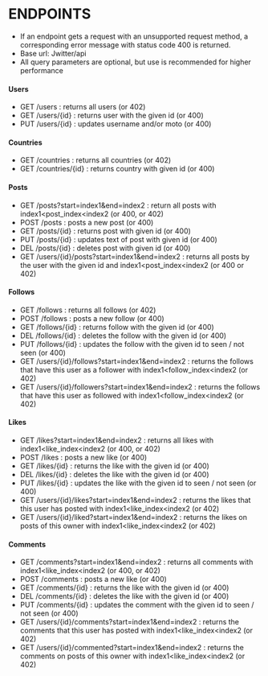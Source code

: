 # ENDPOINTS

* If an endpoint gets a request with an unsupported request method, a corresponding error message with status code 400 is returned. 
* Base url: Jwitter/api
* All query parameters are optional, but use is recommended for higher performance

#### Users
* GET   /users                                      :       returns all users (or 402)
* GET   /users/{id}                                 :       returns user with the given id (or 400) 
* PUT   /users/{id}                                 :       updates username and/or moto (or 400) 

#### Countries
* GET   /countries                                  :       returns all countries (or 402)
* GET   /countries/{id}                             :       returns country with given id (or 400)   

#### Posts
* GET   /posts?start=index1&end=index2              :       return all posts with index1<post_index<index2 (or 400, or 402)
* POST  /posts                                      :       posts a new post (or 400)
* GET   /posts/{id}                                 :       returns post with given id (or 400)
* PUT   /posts/{id}                                 :       updates text of post with given id (or 400)
* DEL   /posts/{id}                                 :       deletes post with given id (or 400)
* GET   /users/{id}/posts?start=index1&end=index2   :       returns all posts by the user with the given id and index1<post_index<index2 (or 400 or 402) 

#### Follows
* GET   /follows                                      :       returns all follows (or 402)
* POST  /follows                                      :       posts a new follow (or 400)
* GET   /follows/{id}                                 :       returns follow with the given id (or 400)
* DEL   /follows/{id}                                 :       deletes the follow with the given id (or 400)
* PUT   /follows/{id}                                 :       updates the follow with the given id to seen / not seen (or 400)
* GET   /users/{id}/follows?start=index1&end=index2   :       returns the follows that have this user as a follower with index1<follow_index<index2 (or 402)
* GET   /users/{id}/followers?start=index1&end=index2 :       returns the follows that have this user as followed with index1<follow_index<index2 (or 402)

#### Likes
* GET   /likes?start=index1&end=index2              :       returns all likes with index1<like_index<index2 (or 400, or 402)
* POST  /likes                                      :       posts a new like (or 400)
* GET   /likes/{id}                                 :       returns the like with the given id (or 400)
* DEL   /likes/{id}                                 :       deletes the like with the given id (or 400)
* PUT   /likes/{id}                                 :       updates the like with the given id to seen / not seen (or 400)
* GET   /users/{id}/likes?start=index1&end=index2   :       returns the likes that this user has posted with index1<like_index<index2 (or 402)
* GET   /users/{id}/liked?start=index1&end=index2   :       returns the likes on posts of this owner with index1<like_index<index2 (or 402)

#### Comments
* GET   /comments?start=index1&end=index2              :       returns all comments with index1<like_index<index2 (or 400, or 402)
* POST  /comments                                      :       posts a new like (or 400)
* GET   /comments/{id}                                 :       returns the like with the given id (or 400)
* DEL   /comments/{id}                                 :       deletes the like with the given id (or 400)
* PUT   /comments/{id}                                 :       updates the comment with the given id to seen / not seen (or 400)
* GET   /users/{id}/comments?start=index1&end=index2   :       returns the comments that this user has posted with index1<like_index<index2 (or 402)
* GET   /users/{id}/commented?start=index1&end=index2  :       returns the comments on posts of this owner with index1<like_index<index2 (or 402)